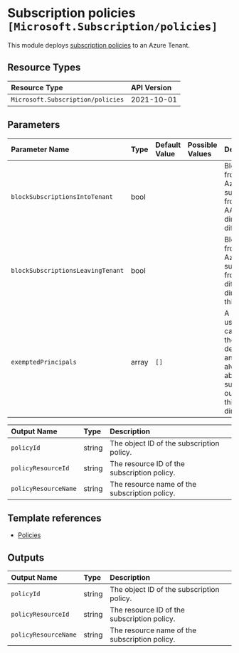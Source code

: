 #  Subscription policies `[Microsoft.Subscription/policies]`

This module deploys [subscription policies](https://docs.microsoft.com/en-us/azure/cost-management-billing/manage/manage-azure-subscription-policy) to an Azure Tenant.

## Resource Types

| Resource Type | API Version |
| :-- | :-- |
| `Microsoft.Subscription/policies` | 2021-10-01 |

## Parameters

| Parameter Name | Type | Default Value | Possible Values | Description |
| :-- | :-- | :-- | :-- | :-- |
| `blockSubscriptionsIntoTenant` | bool |  |  | Blocks users from moving Azure subscriptions from this AAD directory to a different one. |
| `blockSubscriptionsLeavingTenant` | bool |  |  | Blocks users from moving Azure subscriptions from a different AAD directory to a this one. |
| `exemptedPrincipals` | array | `[]` |  | A list of users who can bypass the policy definitions and will always be able to move subscriptions out or in of this AAD directory. |

| Output Name | Type | Description |
| :-- | :-- | :-- |
| `policyId` | string | The object ID of the subscription policy. |
| `policyResourceId` | string | The resource ID of the subscription policy. |
| `policyResourceName` | string | The resource name of the subscription policy. |

## Template references

- [Policies](https://docs.microsoft.com/en-us/azure/templates/Microsoft.Subscription/2021-10-01/policies)

## Outputs

| Output Name | Type | Description |
| :-- | :-- | :-- |
| `policyId` | string | The object ID of the subscription policy. |
| `policyResourceId` | string | The resource ID of the subscription policy. |
| `policyResourceName` | string | The resource name of the subscription policy. |
